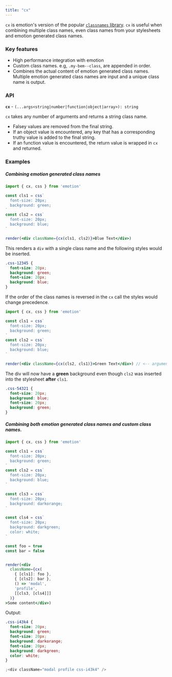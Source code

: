 ```yaml
---
title: "cx"
---
```


`cx` is emotion's version of the popular [`classnames` library](https://github.com/JedWatson/classnames). `cx` is useful when combining multiple class names, even class names from your stylesheets and emotion generated class names.

### Key features

* High performance integration with emotion
* Custom class names. e.g, `.my-bem--class`, are appended in order.
* Combines the actual content of emotion generated class names. Multiple emotion generated class names are input and a unique class name is output.

### API

**`cx`** - `(...args<string|number|function|object|array>): string`

`cx` takes any number of arguments and returns a string class name.

* Falsey values are removed from the final string.
* If an object value is encountered, any key that has a corresponding truthy value is added to the final string.
* If an function value is encountered, the return value is wrapped in `cx` and returned.

### Examples

##### Combining emotion generated class names

```jsx live
import { cx, css } from 'emotion'

const cls1 = css`
  font-size: 20px;
  background: green;
`
const cls2 = css`
  font-size: 20px;
  background: blue;
`

render(<div className={cx(cls1, cls2)}>Blue Text</div>)
```

This renders a `div` with a single class name and the following styles would be inserted.

```css
.css-12345 {
  font-size: 20px;
  background: green;
  font-size: 20px;
  background: blue;
}
```

If the order of the class names is reversed in the `cx` call the styles would change precedence.

```jsx live
import { cx, css } from 'emotion'

const cls1 = css`
  font-size: 20px;
  background: green;
`
const cls2 = css`
  font-size: 20px;
  background: blue;
`

render(<div className={cx(cls2, cls1)}>Green Text</div>) // <-- arguments reversed
```

The div will now have a **green** background even though `cls2` was inserted into the stylesheet **after** `cls1`.

```css
.css-54321 {
  font-size: 20px;
  background: blue;
  font-size: 20px;
  background: green;
}
```

##### Combining both emotion generated class names and custom class names.

```jsx live
import { cx, css } from 'emotion'

const cls1 = css`
  font-size: 20px;
  background: green;
`
const cls2 = css`
  font-size: 20px;
  background: blue;
`

const cls3 = css`
  font-size: 20px;
  background: darkorange;
`

const cls4 = css`
  font-size: 20px;
  background: darkgreen;
  color: white;
`

const foo = true
const bar = false


render(<div
  className={cx(
    { [cls1]: foo },
    { [cls2]: bar },
    () => 'modal',
    'profile',
    [[cls3, [cls4]]]
  )}
>Some content</div>)
```

Output:

```css
.css-i43k4 {
  font-size: 20px;
  background: green;
  font-size: 20px;
  background: darkorange;
  font-size: 20px;
  background: darkgreen;
  color: white;
}
```

```jsx
;<div className="modal profile css-i43k4" />
```
